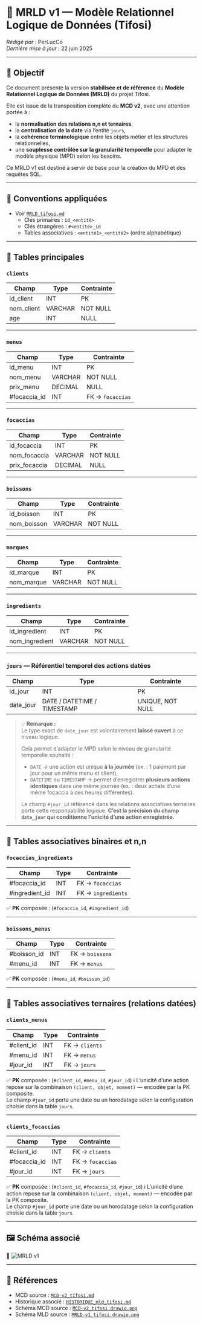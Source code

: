 # 🧾 MRLD v1 — Modèle Relationnel Logique de Données (Tifosi)

_Rédigé par :_ PerLucCo  
_Dernière mise à jour :_ 22 juin 2025

---

## 📘 Objectif

Ce document présente la version **stabilisée et de référence** du **Modèle Relationnel Logique de Données (MRLD)** du projet Tifosi.

Elle est issue de la transposition complète du **MCD v2**, avec une attention portée à :

- la **normalisation des relations n,n et ternaires**,
- la **centralisation de la date** via l’entité `jours`,
- la **cohérence terminologique** entre les objets métier et les structures relationnelles,
- une **souplesse contrôlée sur la granularité temporelle** pour adapter le modèle physique (MPD) selon les besoins.

Ce MRLD v1 est destiné à servir de base pour la création du MPD et des requêtes SQL.

---

## 🔗 Conventions appliquées

- Voir [`MRLD_tifosi.md`](../MRLD_tifosi.md#-conventions-de-nommage-adoptées)
  - Clés primaires : `id_<entité>`
  - Clés étrangères : `#<entité>_id`
  - Tables associatives : `<entité1>_<entité2>` (ordre alphabétique)

---

## 🧱 Tables principales

### `clients`

| Champ       | Type    | Contrainte |
|-------------|---------|------------|
| id_client   | INT     | PK         |
| nom_client  | VARCHAR | NOT NULL   |
| age         | INT     | NULL       |

---

### `menus`

| Champ        | Type     | Contrainte       |
|--------------|----------|------------------|
| id_menu      | INT      | PK               |
| nom_menu     | VARCHAR  | NOT NULL         |
| prix_menu    | DECIMAL  | NULL             |
| #focaccia_id | INT      | FK → `focaccias` |

---

### `focaccias`

| Champ         | Type     | Contrainte |
|---------------|----------|------------|
| id_focaccia   | INT      | PK         |
| nom_focaccia  | VARCHAR  | NOT NULL   |
| prix_focaccia | DECIMAL  | NULL       |

---

### `boissons`

| Champ        | Type     | Contrainte |
|--------------|----------|------------|
| id_boisson   | INT      | PK         |
| nom_boisson  | VARCHAR  | NOT NULL   |

---

### `marques`

| Champ       | Type     | Contrainte |
|-------------|----------|------------|
| id_marque   | INT      | PK         |
| nom_marque  | VARCHAR  | NOT NULL   |

---

### `ingredients`

| Champ           | Type     | Contrainte |
|------------------|----------|-----------|
| id_ingredient    | INT      | PK        |
| nom_ingredient   | VARCHAR  | NOT NULL  |

---

### `jours` — Référentiel temporel des actions datées

| Champ       | Type             | Contrainte              |
|-------------|------------------|--------------------------|
| id_jour     | INT              | PK                      |
| date_jour   | DATE / DATETIME / TIMESTAMP | UNIQUE, NOT NULL |

>💡 **Remarque :**  
>Le type exact de `date_jour` est volontairement **laissé ouvert** à ce niveau logique.
>
>Cela permet d’adapter le MPD selon le niveau de granularité temporelle souhaité :
>
>- `DATE` → une action est unique **à la journée** (ex. : 1 paiement par jour pour un même menu et client),
>- `DATETIME` ou `TIMESTAMP` → permet d’enregistrer **plusieurs actions identiques** dans une même journée (ex. : deux achats d’une même focaccia à des heures différentes).
>
>Le champ `#jour_id` référencé dans les relations associatives ternaires porte cette responsabilité logique. **C’est la précision du champ `date_jour` qui conditionne l’unicité d’une action enregistrée.**

---

## 🔄 Tables associatives binaires et n,n

### `focaccias_ingredients`

| Champ          | Type | Contrainte         |
|----------------|------|--------------------|
| #focaccia_id   | INT  | FK → `focaccias`   |
| #ingredient_id | INT  | FK → `ingredients` |

✅ **PK** composée : (`#focaccia_id`, `#ingredient_id`)

---

### `boissons_menus`

| Champ        | Type | Contrainte      |
|--------------|------|-----------------|
| #boisson_id  | INT  | FK → `boissons` |
| #menu_id     | INT  | FK → `menus`    |

✅ **PK** composée : (`#menu_id`, `#boisson_id`)

---

## 🔺 Tables associatives ternaires (relations datées)

### `clients_menus`

| Champ        | Type | Contrainte              |
|--------------|------|-------------------------|
| #client_id   | INT  | FK → `clients`          |
| #menu_id     | INT  | FK → `menus`            |
| #jour_id     | INT  | FK → `jours`            |

✅ **PK** composée : (`#client_id`, `#menu_id`, `#jour_id`)
ℹ️ L’unicité d’une action repose sur la combinaison `(client, objet, moment)` — encodée par la PK composite.  
Le champ `#jour_id` porte une date ou un horodatage selon la configuration choisie dans la table `jours`.

---

### `clients_focaccias`

| Champ         | Type | Contrainte              |
|---------------|------|-------------------------|
| #client_id    | INT  | FK → `clients`          |
| #focaccia_id  | INT  | FK → `focaccias`        |
| #jour_id      | INT  | FK → `jours`            |

✅ **PK** composée : (`#client_id`, `#focaccia_id`, `#jour_id`)
ℹ️ L’unicité d’une action repose sur la combinaison `(client, objet, moment)` — encodée par la PK composite.  
Le champ `#jour_id` porte une date ou un horodatage selon la configuration choisie dans la table `jours`.

---

## 🖼️ Schéma associé

📁 ![MRLD v1](../schemas/MRLD-v1_tifosi.drawio.png)

---

## 📎 Références

- MCD source : [`MCD-v2_tifosi.md`](../../mcd/versions/MCD-v2_tifosi.md)
- Historique associé : [`HISTORIQUE_mld_tifosi.md`](./HISTORIQUE_mld_tifosi.md)
- Schéma MCD source : [`MCD-v2_tifosi.drawio.png`](../../mcd/schemas/MCD-v2_tifosi.drawio.png)
- Schéma MLD source : [`MRLD-v1_tifosi.drawio.png`](../schemas/MRLD-v1_tifosi.drawio.png)
